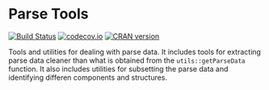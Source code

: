# Parse Tools #
[![Build Status](https://travis-ci.org/RDocTaskForce/parsetools.svg?branch=master)](https://travis-ci.org/RDocTaskForce/parsetools)
[![codecov.io](https://codecov.io/github/RDocTaskForce/parsetools/coverage.svg?branch=master)](https://codecov.io/github/RDocTaskForce/parsetools?branch=master)
[![CRAN version](http://www.r-pkg.org/badges/version/parsetools)](https://cran.r-project.org/package=parsetools)

Tools and utilities for dealing with parse data.  It includes tools for 
extracting parse data cleaner than what is obtained from the 
`utils::getParseData` function.  It also includes utilities for 
subsetting the parse data and identifying differen components and 
structures.
